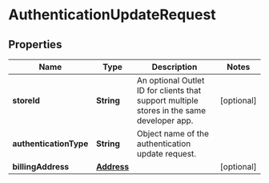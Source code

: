 
# AuthenticationUpdateRequest

## Properties
Name | Type | Description | Notes
------------ | ------------- | ------------- | -------------
**storeId** | **String** | An optional Outlet ID for clients that support multiple stores in the same developer app. |  [optional]
**authenticationType** | **String** | Object name of the authentication update request. | 
**billingAddress** | [**Address**](Address.md) |  |  [optional]



